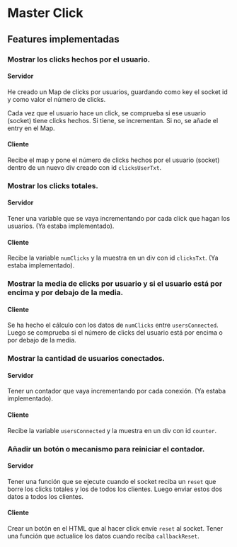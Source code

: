 # Master Click

## Features implementadas

### Mostrar los clicks hechos por el usuario.

#### **Servidor**

He creado un Map de clicks por usuarios, guardando como key el socket id y como valor el número de clicks.

Cada vez que el usuario hace un click, se comprueba si ese usuario (socket) tiene clicks hechos. Si tiene, se incrementan. Si no, se añade el entry en el Map.

#### **Cliente**

Recibe el map y pone el número de clicks hechos por el usuario (socket) dentro de un nuevo div creado con id `clicksUserTxt`.

### Mostrar los clicks totales.

#### **Servidor**

Tener una variable que se vaya incrementando por cada click que hagan los usuarios. (Ya estaba implementado).

#### **Cliente**

Recibe la variable `numClicks` y la muestra en un div con id `clicksTxt`. (Ya estaba implementado).

### Mostrar la media de clicks por usuario y si el usuario está por encima y por debajo de la media.

#### **Cliente**

Se ha hecho el cálculo con los datos de `numClicks` entre `usersConnected`. Luego se comprueba si el número de clicks del usuario está por encima o por debajo de la media.

### Mostrar la cantidad de usuarios conectados.

#### **Servidor**

Tener un contador que vaya incrementando por cada conexión. (Ya estaba implementado).

#### **Cliente**

Recibe la variable `usersConnected` y la muestra en un div con id `counter`.

### Añadir un botón o mecanismo para reiniciar el contador.

#### **Servidor**

Tener una función que se ejecute cuando el socket reciba un `reset` que borre los clicks totales y los de todos los clientes. Luego enviar estos dos datos a todos los clientes.

#### **Cliente**

Crear un botón en el HTML que al hacer click envíe `reset` al socket. Tener una función que actualice los datos cuando reciba `callbackReset`.
